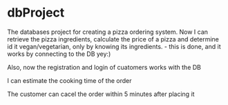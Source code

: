 # dbProject
The databases project for creating a pizza ordering system.
Now I can retrieve the pizza ingredients, calculate the price of a pizza and determine id it vegan/vegetarian,
only by knowing its ingredients. - this is done, and it works by connecting to the DB yey:)

Also, now the registration and login of cuatomers works with the DB

I can estimate the cooking time of the order

The customer can cacel the order within 5 minutes after placing it


